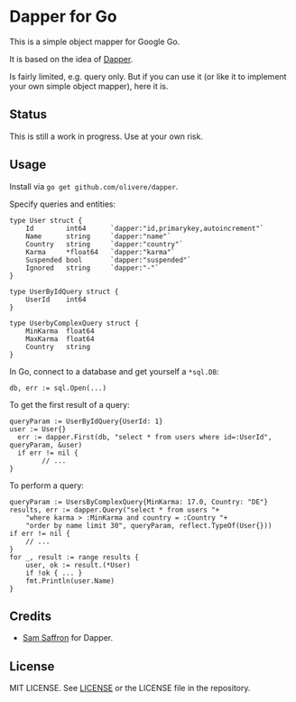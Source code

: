 # Dapper for Go

This is a simple object mapper for Google Go.

It is based on the idea of [Dapper](https://github.com/SamSaffron/dapper-dot-net).

Is fairly limited, e.g. query only. But if you can use it (or like it to
implement your own simple object mapper), here it is.

## Status

This is still a work in progress. Use at your own risk.

## Usage

Install via `go get github.com/olivere/dapper`.

Specify queries and entities:

    type User struct {
        Id        int64      `dapper:"id,primarykey,autoincrement"`
        Name      string     `dapper:"name"`
        Country   string     `dapper:"country"`
        Karma     *float64   `dapper:"karma"`
        Suspended bool       `dapper:"suspended"`
        Ignored   string     `dapper:"-"`
    }

    type UserByIdQuery struct {
        UserId    int64
    }

    type UserbyComplexQuery struct {
        MinKarma  float64
        MaxKarma  float64
        Country   string
    }

In Go, connect to a database and get yourself a `*sql.DB`:

    db, err := sql.Open(...)

To get the first result of a query:

    queryParam := UserByIdQuery{UserId: 1}
    user := User{}
	  err := dapper.First(db, "select * from users where id=:UserId", queryParam, &user)
	  if err != nil {
		    // ...
    }

To perform a query:

    queryParam := UsersByComplexQuery{MinKarma: 17.0, Country: "DE"}
    results, err := dapper.Query("select * from users "+
        "where karma > :MinKarma and country = :Country "+
        "order by name limit 30", queryParam, reflect.TypeOf(User{}))
    if err != nil {
        // ...
    }
    for _, result := range results {
        user, ok := result.(*User)
        if !ok { ... }
        fmt.Println(user.Name)
    }

## Credits

* [Sam Saffron](http://www.samsaffron.com/) for Dapper.

## License

MIT LICENSE. See [LICENSE](http://olivere.mit-license.org/) or the
LICENSE file in the repository.
